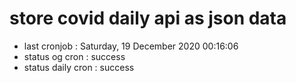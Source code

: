 # store covid daily api as json data

- last cronjob : Saturday, 19 December 2020 00:16:06
- status og cron : success
- status daily cron : success
      
      